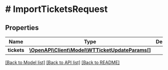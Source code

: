 # # ImportTicketsRequest

## Properties

Name | Type | Description | Notes
------------ | ------------- | ------------- | -------------
**tickets** | [**\OpenAPI\Client\Model\WTTicketUpdateParams[]**](WTTicketUpdateParams.md) |  |

[[Back to Model list]](../../README.md#models) [[Back to API list]](../../README.md#endpoints) [[Back to README]](../../README.md)
